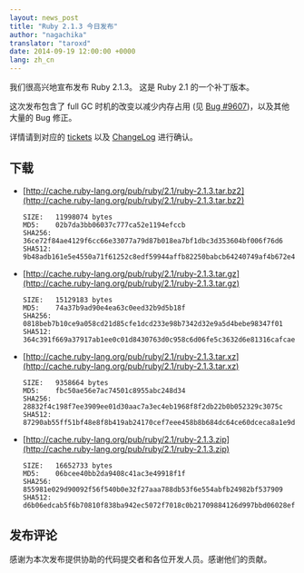 ```yaml
---
layout: news_post
title: "Ruby 2.1.3 今日发布"
author: "nagachika"
translator: "taroxd"
date: 2014-09-19 12:00:00 +0000
lang: zh_cn
---
```


我们很高兴地宣布发布 Ruby 2.1.3。
这是 Ruby 2.1 的一个补丁版本。

这次发布包含了 full GC 时机的改变以减少内存占用
(见 [Bug #9607](https://bugs.ruby-lang.org/issues/9607))，以及其他大量的 Bug 修正。

详情请到对应的 [tickets](https://bugs.ruby-lang.org/projects/ruby-21/issues?set_filter=1&amp;status_id=5)
以及 [ChangeLog](http://svn.ruby-lang.org/repos/ruby/tags/v2_1_3/ChangeLog) 进行确认。

## 下载

* [http://cache.ruby-lang.org/pub/ruby/2.1/ruby-2.1.3.tar.bz2](http://cache.ruby-lang.org/pub/ruby/2.1/ruby-2.1.3.tar.bz2)

      SIZE:   11998074 bytes
      MD5:    02b7da3bb06037c777ca52e1194efccb
      SHA256: 36ce72f84ae4129f6cc66e33077a79d87b018ea7bf1dbc3d353604bf006f76d6
      SHA512: 9b48adb161e5e4550a71f61252c8edf59944affb82250babcb64240749af4b672e4a54ccd0feac5b36ea447a358b350b5080125ef2d4acf6e9e8b1ab82612f48

* [http://cache.ruby-lang.org/pub/ruby/2.1/ruby-2.1.3.tar.gz](http://cache.ruby-lang.org/pub/ruby/2.1/ruby-2.1.3.tar.gz)

      SIZE:   15129183 bytes
      MD5:    74a37b9ad90e4ea63c0eed32b9d5b18f
      SHA256: 0818beb7b10ce9a058cd21d85cfe1dcd233e98b7342d32e9a5d4bebe98347f01
      SHA512: 364c391f669a37917ab1ee0c01d8430763d0c958c6d06fe5c3632d6e81316cafcae8b392b680d64c1692744585ac9286cb6408d7514e8a1f4dbd88ee314be99e

* [http://cache.ruby-lang.org/pub/ruby/2.1/ruby-2.1.3.tar.xz](http://cache.ruby-lang.org/pub/ruby/2.1/ruby-2.1.3.tar.xz)

      SIZE:   9358664 bytes
      MD5:    fbc50ae56e7ac74501c8955abc248d34
      SHA256: 28832f4c198f7ee3909ee01d30aac7a3ec4eb1968f8f2db22b0b052329c3075c
      SHA512: 87290ab55ff51bf48e8f8b419ab24170cef7eee458b8b684dc64ce60dceca8a1e9d527975b032e89c693880c22a57853d5fc93e247c38682320c8831006c48ca

* [http://cache.ruby-lang.org/pub/ruby/2.1/ruby-2.1.3.zip](http://cache.ruby-lang.org/pub/ruby/2.1/ruby-2.1.3.zip)

      SIZE:   16652733 bytes
      MD5:    06bcee40bb2da9408c41ac3e49918f1f
      SHA256: 855981e029d90092f56f540b0e32f27aaa788db53f6e554abfb24982bf537909
      SHA512: d6b06edcab5f6b70810f838ba942ec5072f7018c0b21709884126d997bbd06028ef74f4b2f7bf439255e165599ee6a94e097bcfc52b72d5cfbf16b2e4476316f


## 发布评论

感谢为本次发布提供协助的代码提交者和各位开发人员。感谢他们的贡献。
